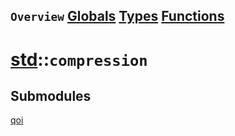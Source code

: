 ## `Overview` [Globals](./globals.md) [Types](./types.md) [Functions](./functions.md)
# [std](./../std.md)::`compression`
## Submodules
[qoi](./compression/qoi.md)

